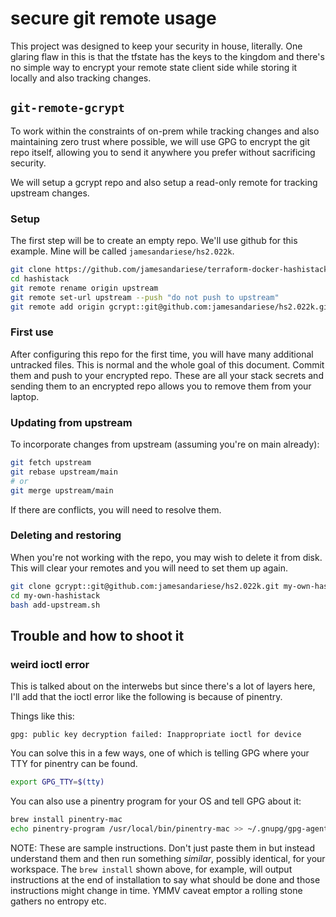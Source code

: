 # secure git remote usage

This project was designed to keep your security in house, literally.
One glaring flaw in this is that the tfstate has the keys to the
kingdom and there's no simple way to encrypt your remote state
client side while storing it locally and also tracking changes.

## `git-remote-gcrypt`

To work within the constraints of on-prem while tracking changes
and also maintaining zero trust where possible, we will use GPG to
encrypt the git repo itself, allowing you to send it anywhere you
prefer without sacrificing security.

We will setup a gcrypt repo and also setup a read-only remote
for tracking upstream changes.

### Setup

The first step will be to create an empty repo.  We'll use github
for this example.  Mine will be called `jamesandariese/hs2.022k`.

```bash
git clone https://github.com/jamesandariese/terraform-docker-hashistack hashistack
cd hashistack
git remote rename origin upstream
git remote set-url upstream --push "do not push to upstream"
git remote add origin gcrypt::git@github.com:jamesandariese/hs2.022k.git
```

### First use

After configuring this repo for the first time, you will have many additional
untracked files.  This is normal and the whole goal of this document.  Commit
them and push to your encrypted repo.  These are all your stack secrets and
sending them to an encrypted repo allows you to remove them from your laptop.

### Updating from upstream

To incorporate changes from upstream (assuming you're on main already):

```bash
git fetch upstream
git rebase upstream/main
# or
git merge upstream/main
```

If there are conflicts, you will need to resolve them.

### Deleting and restoring

When you're not working with the repo, you may wish to delete it from disk.
This will clear your remotes and you will need to set them up again.

```bash
git clone gcrypt::git@github.com:jamesandariese/hs2.022k.git my-own-hashistack
cd my-own-hashistack
bash add-upstream.sh
```

## Trouble and how to shoot it

### weird ioctl error

This is talked about on the interwebs but since there's a lot of layers here,
I'll add that the ioctl error like the following is because of pinentry.

Things like this:
```
gpg: public key decryption failed: Inappropriate ioctl for device
```

You can solve this in a few ways, one of which is telling GPG where your TTY
for pinentry can be found.

```bash
export GPG_TTY=$(tty)
```

You can also use a pinentry program for your OS and tell GPG about it:

```bash
brew install pinentry-mac
echo pinentry-program /usr/local/bin/pinentry-mac >> ~/.gnupg/gpg-agent.conf
```

NOTE: These are sample instructions.  Don't just paste them in but instead
understand them and then run something _similar_, possibly identical, for your
workspace.  The `brew install` shown above, for example, will output
instructions at the end of installation to say what should be done and those
instructions might change in time.  YMMV caveat emptor a rolling stone gathers
no entropy etc.
